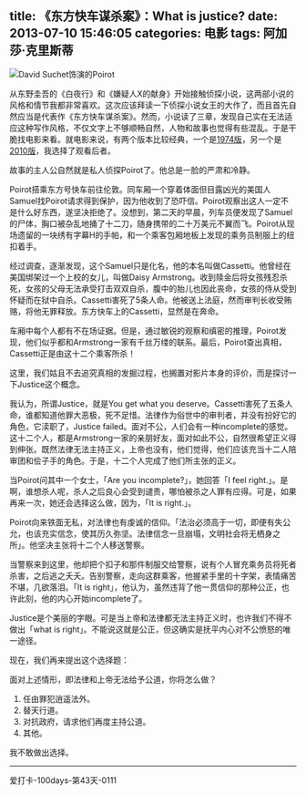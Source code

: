 title: 《东方快车谋杀案》：What is justice?
date: 2013-07-10 15:46:05
categories: 电影
tags: 阿加莎·克里斯蒂
---
![David Suchet饰演的Poirot](/img/dongfang.jpg)

从东野圭吾的《白夜行》和《嫌疑人X的献身》开始接触侦探小说，这两部小说的风格和情节我都非常喜欢。这次应该拜读一下侦探小说女王的大作了，而且首先自然应当是代表作《东方快车谋杀案》。然而，小说读了三章，发现自己实在无法适应这种写作风格，不仅文字上不够顺畅自然，人物和故事也觉得有些混乱。于是干脆找电影来看。就电影来说，有两个版本比较经典，一个是[1974版](http://movie.douban.com/subject/1292699/)，另一个是[2010版](http://movie.douban.com/subject/4179012/)，我选择了观看后者。

<!--more-->

故事的主人公自然就是私人侦探Poirot了。他总是一脸的严肃和冷静。

Poirot搭乘东方号快车前往伦敦。同车厢一个穿着体面但目露凶光的美国人Samuel找Poirot请求得到保护，因为他收到了恐吓信。Poirot观察出这人一定不是什么好东西，遂坚决拒绝了。没想到，第二天的早晨，列车员便发现了Samuel的尸体，胸口被杂乱地捅了十二刀，随身携带的二十万美元不翼而飞。Poirot从现场遗留的一块绣有字幕H的手帕，和一个乘客包厢地板上发现的乘务员制服上的纽扣着手。

经过调查，逐渐发现，这个Samuel只是化名，他的本名叫做Cassetti。他曾经在美国绑架过一个上校的女儿，叫做Daisy Armstrong。收到赎金后将女孩残忍杀死，女孩的父母无法承受打击双双自杀，腹中的胎儿也因此丧命，女孩的侍从受到怀疑而在狱中自杀。Cassetti害死了5条人命。他被送上法庭，然而审判长收受贿赂，将他无罪释放。东方快车上的Cassetti，显然是在奔命。

车厢中每个人都有不在场证据。但是，通过敏锐的观察和缜密的推理，Poirot发现，他们似乎都和Armstrong一家有千丝万缕的联系。最后，Poirot查出真相，Cassetti正是由这十二个乘客所杀！

这里，我们姑且不去追究真相的发掘过程，也搁置对影片本身的评价，而是探讨一下Justice这个概念。

我认为，所谓Justice，就是You get what you deserve。Cassetti害死了五条人命，谁都知道他罪大恶极，死不足惜。法律作为俗世中的审判者，并没有扮好它的角色，它渎职了，Justice failed。面对不公，人们会有一种incomplete的感觉。这十二个人，都是Armstrong一家的亲朋好友，面对如此不公，自然很希望正义得到伸张。既然法律无法主持正义，上帝也没有，他们觉得，他们应该充当十二人陪审团和侩子手的角色。于是，十二个人完成了他们所主张的正义。

当Poirot问其中一个女士，「Are you incomplete?」，她回答「I feel right.」。是啊，谁想杀人呢，杀人之后良心会受到谴责，哪怕被杀之人罪有应得。可是，如果再来一次，她还会选择这么做，因为，「It is right.」。

Poirot向来铁面无私，对法律也有虔诚的信仰。「法治必须高于一切，即便有失公允，也该充实信念，使其历久弥坚。法律信念一旦崩塌，文明社会将无栖身之所」。他坚决主张将十二个人移送警察。

当警察来到这里，他却把个扣子和那件制服交给警察，说有个人冒充乘务员将死者杀害，之后逃之夭夭。告别警察，走向这群乘客，他握紧手里的十字架，表情痛苦不堪，几欲落泪。「It is right」，他认为，虽然违背了他一贯信仰的那种公正，也许此刻，他的内心开始incomplete了。

Justice是个美丽的字眼。可是当上帝和法律都无法主持正义时，也许我们不得不做出「what is right」。不能说这就是公正，但这确实是抚平内心对不公愤怒的唯一途径。

现在，我们再来提出这个选择题：

面对上述情形，即法律和上帝无法给予公道，你将怎么做？

1. 任由罪犯逍遥法外。
2. 替天行道。
3. 对抗政府，请求他们再度主持公道。
4. 其他。

我不敢做出选择。

---

爱打卡-100days-第43天-0111